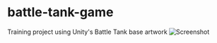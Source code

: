 # battle-tank-game
Training project using Unity's Battle Tank base artwork
![Screenshot](screenshot.png)
